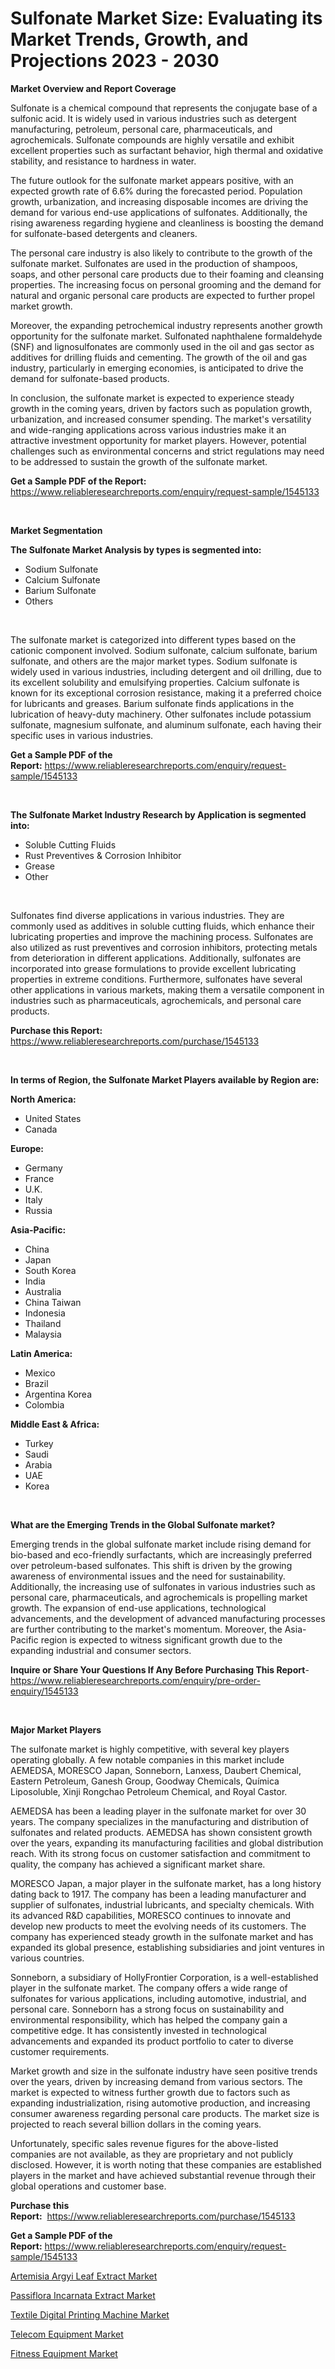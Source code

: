 <p><h1>Sulfonate Market Size: Evaluating its Market Trends, Growth, and Projections 2023 - 2030</h1></p><p><strong>Market Overview and Report Coverage</strong></p>
<p><p>Sulfonate is a chemical compound that represents the conjugate base of a sulfonic acid. It is widely used in various industries such as detergent manufacturing, petroleum, personal care, pharmaceuticals, and agrochemicals. Sulfonate compounds are highly versatile and exhibit excellent properties such as surfactant behavior, high thermal and oxidative stability, and resistance to hardness in water.</p><p>The future outlook for the sulfonate market appears positive, with an expected growth rate of 6.6% during the forecasted period. Population growth, urbanization, and increasing disposable incomes are driving the demand for various end-use applications of sulfonates. Additionally, the rising awareness regarding hygiene and cleanliness is boosting the demand for sulfonate-based detergents and cleaners.</p><p>The personal care industry is also likely to contribute to the growth of the sulfonate market. Sulfonates are used in the production of shampoos, soaps, and other personal care products due to their foaming and cleansing properties. The increasing focus on personal grooming and the demand for natural and organic personal care products are expected to further propel market growth.</p><p>Moreover, the expanding petrochemical industry represents another growth opportunity for the sulfonate market. Sulfonated naphthalene formaldehyde (SNF) and lignosulfonates are commonly used in the oil and gas sector as additives for drilling fluids and cementing. The growth of the oil and gas industry, particularly in emerging economies, is anticipated to drive the demand for sulfonate-based products.</p><p>In conclusion, the sulfonate market is expected to experience steady growth in the coming years, driven by factors such as population growth, urbanization, and increased consumer spending. The market's versatility and wide-ranging applications across various industries make it an attractive investment opportunity for market players. However, potential challenges such as environmental concerns and strict regulations may need to be addressed to sustain the growth of the sulfonate market.</p></p>
<p><strong>Get a Sample PDF of the Report:</strong> <a href="https://www.reliableresearchreports.com/enquiry/request-sample/1545133">https://www.reliableresearchreports.com/enquiry/request-sample/1545133</a></p>
<p>&nbsp;</p>
<p><strong>Market Segmentation</strong></p>
<p><strong>The Sulfonate Market Analysis by types is segmented into:</strong></p>
<p><ul><li>Sodium Sulfonate</li><li>Calcium Sulfonate</li><li>Barium Sulfonate</li><li>Others</li></ul></p>
<p>&nbsp;</p>
<p><p>The sulfonate market is categorized into different types based on the cationic component involved. Sodium sulfonate, calcium sulfonate, barium sulfonate, and others are the major market types. Sodium sulfonate is widely used in various industries, including detergent and oil drilling, due to its excellent solubility and emulsifying properties. Calcium sulfonate is known for its exceptional corrosion resistance, making it a preferred choice for lubricants and greases. Barium sulfonate finds applications in the lubrication of heavy-duty machinery. Other sulfonates include potassium sulfonate, magnesium sulfonate, and aluminum sulfonate, each having their specific uses in various industries.</p></p>
<p><strong>Get a Sample PDF of the Report:</strong>&nbsp;<a href="https://www.reliableresearchreports.com/enquiry/request-sample/1545133">https://www.reliableresearchreports.com/enquiry/request-sample/1545133</a></p>
<p>&nbsp;</p>
<p><strong>The Sulfonate Market Industry Research by Application is segmented into:</strong></p>
<p><ul><li>Soluble Cutting Fluids</li><li>Rust Preventives & Corrosion Inhibitor</li><li>Grease</li><li>Other</li></ul></p>
<p>&nbsp;</p>
<p><p>Sulfonates find diverse applications in various industries. They are commonly used as additives in soluble cutting fluids, which enhance their lubricating properties and improve the machining process. Sulfonates are also utilized as rust preventives and corrosion inhibitors, protecting metals from deterioration in different applications. Additionally, sulfonates are incorporated into grease formulations to provide excellent lubricating properties in extreme conditions. Furthermore, sulfonates have several other applications in various markets, making them a versatile component in industries such as pharmaceuticals, agrochemicals, and personal care products.</p></p>
<p><strong>Purchase this Report:</strong>&nbsp; <a href="https://www.reliableresearchreports.com/purchase/1545133">https://www.reliableresearchreports.com/purchase/1545133</a></p>
<p>&nbsp;</p>
<p><strong>In terms of Region, the Sulfonate Market Players available by Region are:</strong></p>
<p>
    <p> <strong> North America: </strong>
        <ul>
            <li>United States</li>
            <li>Canada</li>
        </ul>
        </p> 
    <p> <strong> Europe: </strong>
        <ul>
            <li>Germany</li>
            <li>France</li>
            <li>U.K.</li>
            <li>Italy</li>
            <li>Russia</li>
        </ul>
        </p> 
    <p> <strong> Asia-Pacific: </strong>
        <ul>
            <li>China</li>
            <li>Japan</li>
            <li>South Korea</li>
            <li>India</li>
            <li>Australia</li>
            <li>China Taiwan</li>
            <li>Indonesia</li>
            <li>Thailand</li>
            <li>Malaysia</li>
        </ul>
        </p> 
    <p> <strong> Latin America: </strong>
        <ul>
            <li>Mexico</li>
            <li>Brazil</li>
            <li>Argentina Korea</li>
            <li>Colombia</li>
        </ul>
        </p> 
    <p> <strong> Middle East & Africa: </strong>
        <ul>
            <li>Turkey</li>
            <li>Saudi</li>
            <li>Arabia</li>
            <li>UAE</li>
            <li>Korea</li>
        </ul>
    </p>
    </p>
<p>&nbsp;</p>
<p><strong>What are the Emerging Trends in the Global Sulfonate market?</strong></p>
<p><p>Emerging trends in the global sulfonate market include rising demand for bio-based and eco-friendly surfactants, which are increasingly preferred over petroleum-based sulfonates. This shift is driven by the growing awareness of environmental issues and the need for sustainability. Additionally, the increasing use of sulfonates in various industries such as personal care, pharmaceuticals, and agrochemicals is propelling market growth. The expansion of end-use applications, technological advancements, and the development of advanced manufacturing processes are further contributing to the market's momentum. Moreover, the Asia-Pacific region is expected to witness significant growth due to the expanding industrial and consumer sectors.</p></p>
<p><strong>Inquire or Share Your Questions If Any Before Purchasing This Report</strong>- <a href="https://www.reliableresearchreports.com/enquiry/pre-order-enquiry/1545133">https://www.reliableresearchreports.com/enquiry/pre-order-enquiry/1545133</a></p>
<p>&nbsp;</p>
<p><strong>Major Market Players</strong></p>
<p><p>The sulfonate market is highly competitive, with several key players operating globally. A few notable companies in this market include AEMEDSA, MORESCO Japan, Sonneborn, Lanxess, Daubert Chemical, Eastern Petroleum, Ganesh Group, Goodway Chemicals, Química Liposoluble, Xinji Rongchao Petroleum Chemical, and Royal Castor. </p><p>AEMEDSA has been a leading player in the sulfonate market for over 30 years. The company specializes in the manufacturing and distribution of sulfonates and related products. AEMEDSA has shown consistent growth over the years, expanding its manufacturing facilities and global distribution reach. With its strong focus on customer satisfaction and commitment to quality, the company has achieved a significant market share.</p><p>MORESCO Japan, a major player in the sulfonate market, has a long history dating back to 1917. The company has been a leading manufacturer and supplier of sulfonates, industrial lubricants, and specialty chemicals. With its advanced R&D capabilities, MORESCO continues to innovate and develop new products to meet the evolving needs of its customers. The company has experienced steady growth in the sulfonate market and has expanded its global presence, establishing subsidiaries and joint ventures in various countries.</p><p>Sonneborn, a subsidiary of HollyFrontier Corporation, is a well-established player in the sulfonate market. The company offers a wide range of sulfonates for various applications, including automotive, industrial, and personal care. Sonneborn has a strong focus on sustainability and environmental responsibility, which has helped the company gain a competitive edge. It has consistently invested in technological advancements and expanded its product portfolio to cater to diverse customer requirements.</p><p>Market growth and size in the sulfonate industry have seen positive trends over the years, driven by increasing demand from various sectors. The market is expected to witness further growth due to factors such as expanding industrialization, rising automotive production, and increasing consumer awareness regarding personal care products. The market size is projected to reach several billion dollars in the coming years.</p><p>Unfortunately, specific sales revenue figures for the above-listed companies are not available, as they are proprietary and not publicly disclosed. However, it is worth noting that these companies are established players in the market and have achieved substantial revenue through their global operations and customer base.</p></p>
<p><strong>Purchase this Report:</strong>&nbsp;&nbsp;<a href="https://www.reliableresearchreports.com/purchase/1545133">https://www.reliableresearchreports.com/purchase/1545133</a></p>
<p></p>
<p><strong>Get a Sample PDF of the Report:</strong>&nbsp;<a href="https://www.reliableresearchreports.com/enquiry/request-sample/1545133">https://www.reliableresearchreports.com/enquiry/request-sample/1545133</a></p>
<p><p><a href="https://github.com/marloy8/Market-Research-Report-List-1/blob/main/artemisia-argyi-leaf-extract-market.md">Artemisia Argyi Leaf Extract Market</a></p><p><a href="https://github.com/aliciawhite5576/Market-Research-Report-List-1/blob/main/passiflora-incarnata-extract-market.md">Passiflora Incarnata Extract Market</a></p><p><a href="https://medium.com/@jeromekling1967/textile-digital-printing-machine-market-trends-and-market-analysis-forecasted-for-period-2023-2030-7dfaaa19c5c5">Textile Digital Printing Machine Market</a></p><p><a href="https://medium.com/@jackytorphy/telecom-equipment-market-share-evolution-and-market-growth-trends-2023-2030-630950a06410">Telecom Equipment Market</a></p><p><a href="https://medium.com/@andrewhills1925/fitness-equipment-market-exploring-market-share-market-trends-and-future-growth-fa628bf49274">Fitness Equipment Market</a></p></p>